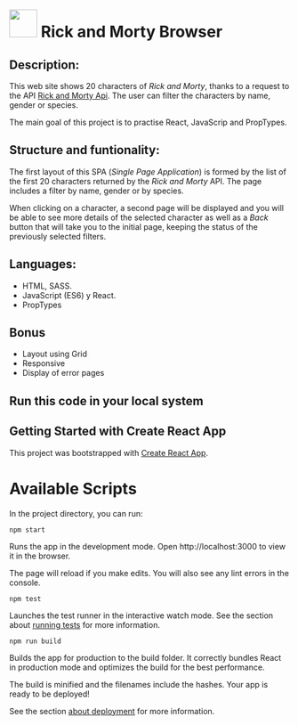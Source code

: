# <img src="https://icon-library.com/images/rick-and-morty-icon/rick-and-morty-icon-15.jpg" width="50"/> **Rick and Morty Browser**

## **Description:**

This web site shows 20 characters of _Rick and Morty_, thanks to a request to the API [Rick and Morty Api](https://rickandmortyapi.com/documentation/#get-all-characters). The user can filter the characters by name, gender or species.

The main goal of this project is to practise React, JavaScrip and PropTypes.

## **Structure and funtionality:**

The first layout of this SPA (_Single Page Application_) is formed by the list of the first 20 characters returned by the _Rick and Morty_ API. The page includes a filter by name, gender or by species.

When clicking on a character, a second page will be displayed and you will be able to see more details of the selected character as well as a _Back_ button that will take you to the initial page, keeping the status of the previously selected filters.

## **Languages**:

- HTML, SASS.
- JavaScript (ES6) y React.
- PropTypes

## **Bonus**

- Layout using Grid
- Responsive
- Display of error pages

## **Run this code in your local system**

## Getting Started with Create React App
This project was bootstrapped with [Create React App](https://github.com/facebook/create-react-app).

# Available Scripts
In the project directory, you can run:

`npm start`

Runs the app in the development mode.
Open http://localhost:3000 to view it in the browser.

The page will reload if you make edits.
You will also see any lint errors in the console.

`npm test`

Launches the test runner in the interactive watch mode.
See the section about [running tests](https://create-react-app.dev/docs/running-tests) for more information.

`npm run build`

Builds the app for production to the build folder.
It correctly bundles React in production mode and optimizes the build for the best performance.

The build is minified and the filenames include the hashes.
Your app is ready to be deployed!

See the section [about deployment](https://create-react-app.dev/docs/deployment) for more information.
